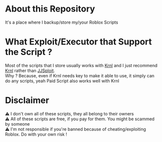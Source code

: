 # About this Repository
It's a place where I backup/store my/your Roblox Scripts
# What Exploit/Executor that Support the Script ?
Most of the scripts that I store usually works with <a href="https://wearedevs.net/dinfo/Krnl" target="_blank">Krnl</a> 
and I just recommend <a href="https://wearedevs.net/dinfo/Krnl" target="_blank">Krnl</a> rather than 
<a href="https://wearedevs.net/dinfo/JJSploit" target="_blank">JJSploit</a>. <br>
Why ? Because, even if Krnl needs key to make it able to use, it simply can do any 
scripts, yeah Paid Script also works well with Krnl
# Disclaimer
⚠️ I don't own all of these scripts, they all belong to their owners<br>
⚠️ All of these scripts are free, if you pay for them. You might be scammed by someone<br>
⚠️ I'm not responsible if you're banned because of cheating/exploiting Roblox. Do with your own risk !